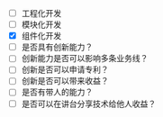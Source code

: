 - [ ] 工程化开发
- [ ] 模块化开发
- [x] 组件化开发
- [ ] 是否具有创新能力？
- [ ] 创新能力是否可以影响多条业务线​？
- [ ] 创新是否可以申请专利？
- [ ] 创新是否可以带来收益？
- [ ] 是否有带人的能力？
- [ ] 是否可以在讲台分享技术给他人收益？​